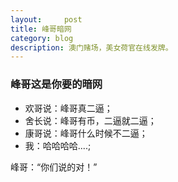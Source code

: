```yaml
---
layout:     post
title: 峰哥暗网
category: blog
description: 澳门赌场，美女荷官在线发牌。
---
```



### 峰哥这是你要的暗网

* 欢哥说：峰哥真二逼；
* 舍长说：峰哥有币，二逼就二逼；
* 康哥说：峰哥什么时候不二逼；
* 我：哈哈哈哈....;

峰哥：“你们说的对！”